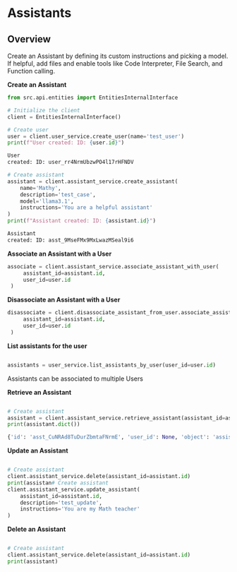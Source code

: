 # Assistants

## Overview

Create an Assistant by defining its custom instructions and picking a model. If helpful, add files and enable tools like Code Interpreter, File Search, and Function calling.


**Create an Assistant**

```python
from src.api.entities import EntitiesInternalInterface

# Initialize the client
client = EntitiesInternalInterface()

# Create user
user = client.user_service.create_user(name='test_user')
print(f"User created: ID: {user.id}")

User
created: ID: user_rr4NrmUbzwPO4l17rHFNDV

# Create assistant
assistant = client.assistant_service.create_assistant(
    name='Mathy',
    description='test_case',
    model='llama3.1',
    instructions='You are a helpful assistant'
)
print(f"Assistant created: ID: {assistant.id}")

Assistant
created: ID: asst_9MseFMx9MxLwazMSeal9i6
```



**Associate an Assistant with a User**

```python
associate = client.assistant_service.associate_assistant_with_user(
     assistant_id=assistant.id,
     user_id=user.id
 )
```



**Disassociate an Assistant with a User**

```python
disassociate = client.disassociate_assistant_from_user.associate_assistant_with_user(
     assistant_id=assistant.id,
     user_id=user.id
 )
```




**List assistants for the user**

```python

assistants = user_service.list_assistants_by_user(user_id=user.id)
```



Assistants can be associated to multiple Users

**Retrieve an Assistant**

```python

# Create assistant
assistant = client.assistant_service.retrieve_assistant(assistant_id=assistant.id) 
print(assistant.dict())

{'id': 'asst_CuNRAd8TuDurZbmtaFNrmE', 'user_id': None, 'object': 'assistant', 'created_at': 1726726621, 'name': 'Mathy', 'description': 'test_case', 'model': 'llama3.1', 'instructions': 'You are a helpful assistant', 'meta_data': None, 'top_p': 1.0, 'temperature': 1.0, 'response_format': 'auto'}

```



**Update an Assistant**

```python

# Create assistant
client.assistant_service.delete(assistant_id=assistant.id) 
print(assistan# Create assistant
client.assistant_service.update_assistant(
    assistant_id=assistant.id,
    description='test_update',
    instructions='You are my Math teacher'
)

```


**Delete an Assistant**

```python

# Create assistant
client.assistant_service.delete(assistant_id=assistant.id) 
print(assistant)
```

